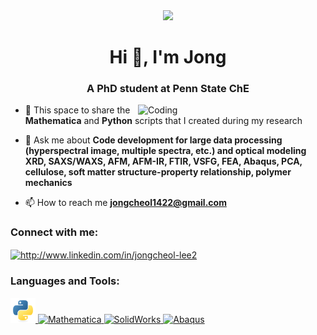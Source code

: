 <div align="center">
  <img width="700" src="https://github.com/JasonL1422/storage/blob/main/gg.png" />
</div>

<h1 align="center">Hi 👋, I'm Jong</h1>
<h3 align="center">A PhD student at Penn State ChE</h3>
<img align="right" alt="Coding" width="300" src="https://github.com/JasonL1422/storage/blob/main/JLimoji.png">


- 🌱 This space to share the **Mathematica** and **Python** scripts that I created during my research

- 💬 Ask me about
    **Code development for large data processing (hyperspectral image, multiple spectra, etc.) and optical modeling**
    **XRD, SAXS/WAXS, AFM, AFM-IR, FTIR, VSFG, FEA, Abaqus, PCA, cellulose, soft matter structure-property relationship, polymer mechanics**

- 📫 How to reach me **jongcheol1422@gmail.com**

<h3 align="left">Connect with me:</h3>
<p align="left">
<a href="https://linkedin.com/in/jongcheol-lee2" target="blank"><img align="center" src="https://raw.githubusercontent.com/rahuldkjain/github-profile-readme-generator/master/src/images/icons/Social/linked-in-alt.svg" alt="http://www.linkedin.com/in/jongcheol-lee2" height="30" width="40" /></a>
</p>

<h3 align="left">Languages and Tools:</h3>
<p align="left">
<a href="https://www.python.org" target="_blank" rel="noreferrer"> <img src="https://raw.githubusercontent.com/devicons/devicon/master/icons/python/python-original.svg" alt="python" width="40" height="40"/> </a> 
<a href="https://www.wolfram.com/mathematica" target="_blank" rel="noreferrer"> <img src="https://github.com/JasonL1422/storage/blob/main/intro-spikey.png" alt="Mathematica" width="40" height="40"/> </a> 
<a href="https://www.solidworks.com" target="_blank" rel="noreferrer"> <img src="https://github.com/JasonL1422/storage/blob/main/SW.png" alt="SolidWorks" width="90" height="40"/> </a> 
<a href="https://www.3ds.com/products/simulia/abaqus" target="_blank" rel="noreferrer"> <img src="https://github.com/JasonL1422/storage/blob/main/Abaqus.png" alt="Abaqus" width="90" height="45"/> </a> </p>

